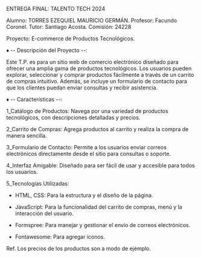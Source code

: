 
ENTREGA FINAL:     TALENTO TECH 2024

Alumno: TORRES EZEQUIEL MAURICIO GERMÁN.
Profesor: Facundo Coronel.
Tutor: Santiago Acosta.
Comisión: 24228

Proyecto:   E-commerce de Productos Tecnológicos.

♦ -- Descripción del Proyecto --:

Este T.P. es para un sitio web de comercio electrónico diseñado para
ofrecer una amplia gama de productos tecnológicos. 
Los usuarios pueden explorar, seleccionar y comprar productos 
fácilmente a través de un carrito de compras intuitivo. 
Además, se incluye un formulario de contacto para que los clientes puedan
enviar consultas y recibir asistencia.


♦ -- Características --:

1_Catálogo de Productos:
Navega por una variedad de productos tecnológicos, 
con descripciones detalladas y precios.

2_Carrito de Compras: 
Agrega productos al carrito y realiza la compra de
manera sencilla.

3_Formulario de Contacto: 
Permite a los usuarios enviar correos 
electrónicos directamente desde el sitio para consultas o soporte.

4_Interfaz Amigable: 
Diseñado para ser fácil de usar y accesible para 
todos los usuarios.

5_Tecnologías Utilizadas:

* HTML, CSS: Para la estructura y el diseño de la página.

* JavaScript: Para la funcionalidad del carrito de compras,
menú y la interacción del usuario.

* Formspree: Para manejar y gestionar el envío de correos
electrónicos.

* Fontawesome: Para agregar iconos.

Ref. Los precios de los productos son a modo de ejémplo.







